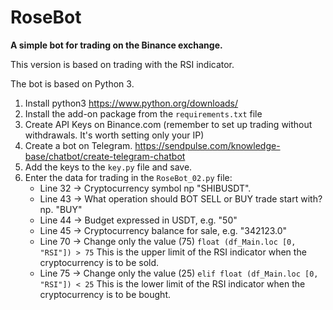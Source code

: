 # RoseBot

**A simple bot for trading on the Binance exchange.**

This version is based on trading with the RSI indicator.

The bot is based on Python 3.
1. Install python3 https://www.python.org/downloads/
2. Install the add-on package from the ```requirements.txt``` file
3. Create API Keys on Binance.com (remember to set up trading without withdrawals. It's worth setting only your IP)
4. Create a bot on Telegram. https://sendpulse.com/knowledge-base/chatbot/create-telegram-chatbot
5. Add the keys to the ```key.py``` file and save.
6. Enter the data for trading in the ```RoseBot_02.py``` file:
   - Line 32 -> Cryptocurrency symbol np "SHIBUSDT".
   - Line 43 -> What operation should BOT SELL or BUY trade start with? np. "BUY"
   - Line 44 -> Budget expressed in USDT, e.g. "50"
   - Line 45 -> Cryptocurrency balance for sale, e.g. "342123.0"
   - Line 70 -> Change only the value (75) ```float (df_Main.loc [0, "RSI"]) > 75``` This is the upper limit of the RSI indicator when the cryptocurrency is to be sold.
   - Line 75 -> Change only the value (25) ```elif float (df_Main.loc [0, "RSI"]) < 25``` This is the lower limit of the RSI indicator when the cryptocurrency is to be bought.
